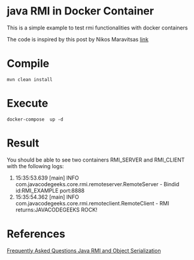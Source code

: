 # java RMI in Docker Container

This is a simple example to test rmi functionalities with docker containers

The code is inspired by this post by Nikos Maravitsas
[link](https://examples.javacodegeeks.com/core-java/rmi/remoteexception/java-rmi-remoteexception-how-to-solve-remoteexception/)

# Compile

    mvn clean install
    
# Execute

    docker-compose  up -d 
    
# Result
You should be able to see two containers RMI_SERVER and RMI_CLIENT with the following logs:
 1. 15:35:53.639 [main] INFO com.javacodegeeks.core.rmi.remoteserver.RemoteServer - Bindid  id:RMI_EXAMPLE port:8888
 2. 15:35:54.362 [main] INFO com.javacodegeeks.core.rmi.remoteclient.RemoteClient - RMI returns:JAVACODEGEEKS ROCK!


# References

[Frequently Asked Questions
 Java RMI and Object Serialization](https://docs.oracle.com/javase/8/docs/technotes/guides/rmi/faq.html#classserver)